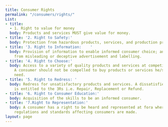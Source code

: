 ```yaml
---
title: Consumer Rights
permalink: "/consumers/rights/"
List:
- title:
  - 1. Right to value for money
  body: Products and services MUST give value for money.
- title: '2. Right to Safety:'
  body: Protection from hazardous products, services, and production processes.
- title: '3. Right to Information:    '
  body: Provision of information to enable informed consumer choice; and protection
    from misleading or deceptive advertisement and labelling.
- title: '4. Right to Choose:'
  body: Access to a variety of quality products and services at competitive prices.
    A consumer should not be compelled to buy products or services he/she does not
    need.
- title: '5. Right to Redress: '
  body: Redress for unsatisfactory products and services. A dissatisfied consumer
    is entitled to the 3Rs i.e. Repair, Replacement or Refund.
- title: '6. Right to Consumer Education:'
  body: Acquisition of the skills to be an informed consumer.
- title: '7.Right to Representation:'
  body: A consumer has a right to be heard and represented at fora where policies,
    regulations and standards affecting consumers are made.
layout: page
---
```


